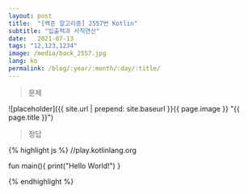 ```yaml
---
layout: post
title:  "[백준 알고리즘] 2557번 Kotlin"
subtitle: "입출력과 사칙연산"
date:   2021-07-13
tags: "12,123,1234"
image: /media/back_2557.jpg
lang: ko
permalink: /blog/:year/:month/:day/:title/
---
```

> 문제

![placeholder]({{ site.url | prepend: site.baseurl }}{{ page.image }} "{{ page.title }}")

> 정답

{% highlight js %}
//play.kotlinlang.org

fun main(){
  print("Hello World!")
}

{% endhighlight %}

